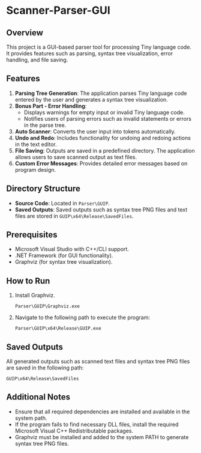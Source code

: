 # Scanner-Parser-GUI

## Overview
This project is a GUI-based parser tool for processing Tiny language code. It provides features such as parsing, syntax tree visualization, error handling, and file saving.

## Features
1. **Parsing Tree Generation**: The application parses Tiny language code entered by the user and generates a syntax tree visualization.
2. **Bonus Part - Error Handling**:
   - Displays warnings for empty input or invalid Tiny language code.
   - Notifies users of parsing errors such as invalid statements or errors in the parse tree.
3. **Auto Scanner**: Converts the user input into tokens automatically.
4. **Undo and Redo**: Includes functionality for undoing and redoing actions in the text editor.
5. **File Saving**: Outputs are saved in a predefined directory. The application allows users to save scanned output as text files.
6. **Custom Error Messages**: Provides detailed error messages based on program design.

## Directory Structure
- **Source Code**: Located in `Parser\GUIP`.
- **Saved Outputs**: Saved outputs such as syntax tree PNG files and text files are stored in `GUIP\x64\Release\SavedFiles`.

## Prerequisites
- Microsoft Visual Studio with C++/CLI support.
- .NET Framework (for GUI functionality).
- Graphviz (for syntax tree visualization).

## How to Run
1. Install Graphviz.
   ```
   Parser\GUIP\Graphviz.exe
   ```
2. Navigate to the following path to execute the program:
   ```
   Parser\GUIP\x64\Release\GUIP.exe
   ```

## Saved Outputs
All generated outputs such as scanned text files and syntax tree PNG files are saved in the following path:
```
GUIP\x64\Release\SavedFiles
```

## Additional Notes
- Ensure that all required dependencies are installed and available in the system path.
- If the program fails to find necessary DLL files, install the required Microsoft Visual C++ Redistributable packages.
- Graphviz must be installed and added to the system PATH to generate syntax tree PNG files.

